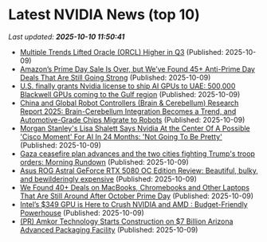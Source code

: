 # Latest NVIDIA News (top 10)
_Last updated: **2025-10-10 11:50:41**_

- [Multiple Trends Lifted Oracle (ORCL) Higher in Q3](https://finance.yahoo.com/news/multiple-trends-lifted-oracle-orcl-114141427.html) (Published: 2025-10-09)
- [Amazon’s Prime Day Sale Is Over, but We’ve Found 45+ Anti-Prime Day Deals That Are Still Going Strong](https://www.cnet.com/deals/best-anti-prime-day-deals-2025-10-09/) (Published: 2025-10-09)
- [U.S. finally grants Nvidia license to ship AI GPUs to UAE: 500,000 Blackwell GPUs coming to the Gulf region](https://www.tomshardware.com/tech-industry/artificial-intelligence/u-s-finally-grants-nvidia-license-to-ship-ai-gpus-to-uae-500-000-blackwell-gpus-coming-to-the-gulf-region) (Published: 2025-10-09)
- [China and Global Robot Controllers (Brain & Cerebellum) Research Report 2025: Brain-Cerebellum Integration Becomes a Trend, and Automotive-Grade Chips Migrate to Robots](https://www.globenewswire.com/news-release/2025/10/09/3164034/28124/en/China-and-Global-Robot-Controllers-Brain-Cerebellum-Research-Report-2025-Brain-Cerebellum-Integration-Becomes-a-Trend-and-Automotive-Grade-Chips-Migrate-to-Robots.html) (Published: 2025-10-09)
- [Morgan Stanley's Lisa Shalett Says Nvidia At the Center Of A Possible 'Cisco Moment' For AI In 24 Months: 'Not Going To Be Pretty'](https://biztoc.com/x/660007ca4db7dee8) (Published: 2025-10-09)
- [Gaza ceasefire plan advances and the two cities fighting Trump's troop orders: Morning Rundown](https://www.nbcnews.com/news/us-news/gaza-ceasefire-plan-advances-two-cities-fighting-trumps-troop-orders-m-rcna236576) (Published: 2025-10-09)
- [Asus ROG Astral GeForce RTX 5080 OC Edition Review: Beautiful, bulky, and bewilderingly expensive](https://www.notebookcheck.net/Asus-ROG-Astral-GeForce-RTX-5080-OC-Edition-Review-Beautiful-bulky-and-bewilderingly-expensive.1066249.0.html) (Published: 2025-10-09)
- [We Found 40+ Deals on MacBooks, Chromebooks and Other Laptops That Are Still Around After October Prime Day](https://www.cnet.com/deals/best-prime-day-laptop-deals-2025-10-09/) (Published: 2025-10-09)
- [Intel’s $349 GPU is Here to Crush NVIDIA and AMD : Budget-Friendly Powerhouse](https://www.geeky-gadgets.com/intel-pro-b50-gpu-review-budget-friendly-professional-gpu/) (Published: 2025-10-09)
- [(PR) Amkor Technology Starts Construction on $7 Billion Arizona Advanced Packaging Facility](https://www.techpowerup.com/341736/amkor-technology-starts-construction-on-usd-7-billion-arizona-advanced-packaging-facility) (Published: 2025-10-09)
